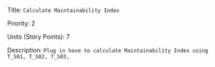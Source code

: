 Title: `Calculate Maintainability Index`

Priority: 2

Units (Story Points): 7

Description: `Plug in have to calculate Maintainability Index using T_S01, T_S02, T_S03, `
